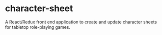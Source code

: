 # character-sheet
A React/Redux front end application to create and update character sheets for tabletop role-playing games.

